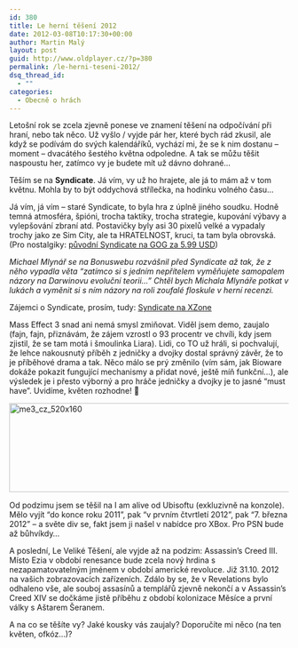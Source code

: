 ```yaml
---
id: 380
title: Le herní těšení 2012
date: 2012-03-08T10:17:30+00:00
author: Martin Malý
layout: post
guid: http://www.oldplayer.cz/?p=380
permalink: /le-herni-teseni-2012/
dsq_thread_id:
  - ""
categories:
  - Obecně o hrách
---
```

Letošní rok se zcela zjevně ponese ve znamení těšení na odpočívání při hraní, nebo tak něco. Už vyšlo / vyjde pár her, které bych rád zkusil, ale když se podívám do svých kalendáříků, vychází mi, že se k nim dostanu &#8211; moment &#8211; dvacátého šestého května odpoledne. A tak se můžu těšit naspoustu her, zatímco vy je budete mít už dávno dohrané&#8230;

<!--more-->

Těším se na **Syndicate**. Já vím, vy už ho hrajete, ale já to mám až v tom květnu. Mohla by to být oddychová střílečka, na hodinku volného času&#8230;

Já vím, já vím &#8211; staré Syndicate, to byla hra z úplně jiného soudku. Hodně temná atmosféra, špióni, trocha taktiky, trocha strategie, kupování výbavy a vylepšování zbraní atd. Postavičky byly asi 30 pixelů velké a vypadaly trochy jako ze Sim City, ale ta HRATELNOST, kruci, ta tam byla obrovská. (Pro nostalgiky: [původní Syndicate na GOG za 5.99 USD](http://www.gog.com/en/gamecard/syndicate/?pp=13682ac418603aa0966369d46bbf282f562acf47))

_Michael Mlynář se na Bonuswebu rozvášnil před Syndicate až tak, že z něho vypadla věta &#8220;zatímco si s jedním nepřítelem vyměňujete samopalem názory na Darwinovu evoluční teorii&#8230;&#8221; Chtěl bych Michala Mlynáře potkat v lukách a vyměnit si s ním názory na roli zoufalé floskule v herní recenzi._

Zájemci o Syndicate, prosím, tudy: [Syndicate na XZone](http://www.xzone.cz/nahledxbox360.php3?idg=751)

Mass Effect 3 snad ani nemá smysl zmiňovat. Viděl jsem demo, zaujalo (fajn, fajn, přiznávám, že zájem vzrostl o 93 procentr ve chvíli, kdy jsem zjistil, že se tam motá i šmoulinka Liara). Lidi, co TO už hráli, si pochvalují, že lehce nakousnutý příběh z jedničky a dvojky dostal správný závěr, že to je příběhové drama a tak. Něco málo se prý změnilo (vím sám, jak Bioware dokáže pokazit fungující mechanismy a přidat nové, ještě míň funkční&#8230;), ale výsledek je i přesto výborný a pro hráče jedničky a dvojky je to jasné &#8220;must have&#8221;. Uvidíme, květen rozhodne! 🙂

<a href="http://www.xzone.cz/mass-effect-3.php3?a_aid=gamer&a_bid=4038d504" target="_top"><img title="me3_cz_520x160" src="http://www.oldplayer.cz/wp-content/uploads/2012/03/me3_cz_520x16010.jpg" alt="me3_cz_520x160" width="520" height="160" /></a><img style="border: 0;" src="http://www.oldplayer.cz/wp-content/uploads/2012/03/imp10.phpa_aidgamerampa_bid4038d504" alt="" width="1" height="1" />

Od podzimu jsem se těšil na I am alive od Ubisoftu (exkluzivně na konzole). Mělo vyjít &#8220;do konce roku 2011&#8221;, pak &#8220;v prvním čtvrtletí 2012&#8221;, pak &#8220;7. března 2012&#8221; &#8211; a světe div se, fakt jsem ji našel v nabídce pro XBox. Pro PSN bude až bůhvíkdy&#8230;

A poslední, Le Veliké Těšení, ale vyjde až na podzim: Assassin&#8217;s Creed III. Místo Ezia v období renesance bude zcela nový hrdina s nezapamatovatelným jménem v období americké revoluce. Již 31.10. 2012 na vašich zobrazovacích zařízeních. Zdálo by se, že v Revelations bylo odhaleno vše, ale souboj assasínů a templářů zjevně nekončí a v Assassin&#8217;s Creed XIV se dočkáme jistě příběhu z období kolonizace Měsíce a první války s Aštarem Šeranem.



A na co se těšíte vy? Jaké kousky vás zaujaly? Doporučíte mi něco (na ten květen, ofkóz&#8230;)?

<div id="google_plus_one">
  <g:plusone></g:plusone>
</div>

<div id="fb_send_like">
</div>